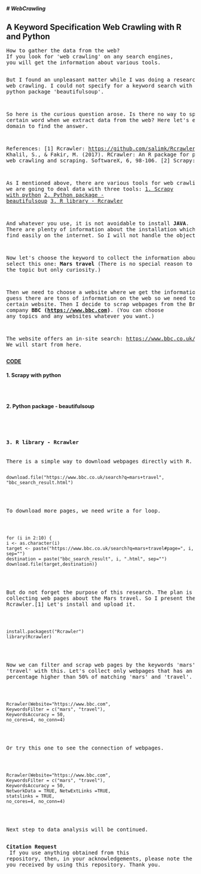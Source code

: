 <h5># WebCrawling</h5>
<h2><b> A Keyword Specification Web Crawling with R and Python</b></h2>
<pre>
How to gather the data from the web?
If you look for 'web crawling' on any search engines,
you will get the information about various tools.

But I found an unpleasant matter while I was doing a research for the web crawling.
I could not specify for a keyword search with scrapy nor python package 'beautifulsoup'.

So here is the curious question arose.
Is there no way to specify a certain word when we extract data from the web?
Here let's explore the domain to find the answer.

References:
[1] Rcrawler: https://github.com/salimk/Rcrawler#how-to-cite-rcrawler
Khalil, S., & Fakir, M. (2017).
RCrawler: An R package for parallel web crawling and scraping. SoftwareX, 6, 98-106.
[2] Scrapy: https://scrapy.org/
[3] beautifulsoup: https://www.crummy.com/software/BeautifulSoup/bs4/doc/

As I mentioned above, there are various tools for web crawling.
Here we are going to deal data with three tools:
<a href="#scrapy">1. Scrapy with python</a>
<a href="#beautifulsoup">2. Python package -  beautifulsoup</a>
<a href="#rcrawler">3. R library - Rcrawler</a>

And whatever you use, it is not avoidable to install <b>JAVA</b>.
There are plenty of information about the installation which you can find easily on the internet.
So I will not handle the object here.

Now let's choose the keyword to collect the information about.
I select this one: <b>Mars travel</b>
(There is no special reason to pick the topic but only curiosity.)

Then we need to choose a website where we get the information.
As you guess there are tons of information on the web so we need to pick a certain website.
Then I decide to scrap webpages from the British news company <b>BBC (https://www.bbc.com)</b>.
(You can choose any topics and any websites whatever you want.)

The website offers an in-site search:
https://www.bbc.co.uk/search?q=mars+travel
We will start from here.
</pre>
<b><u>CODE</b></u>
<b><h4 id="scrapy">1. Scrapy with python</h4></b>
<pre><code></code></pre>
<pre><code></code></pre>
<pre><code></code></pre>

<b><h4 id="beautifulsoup">2. Python package -  beautifulsoup</h4></b>
<pre><code></code></pre>
<pre><code></code></pre>
<pre><code></code></pre>
<pre>
<b><h4 id="rcrawler">3. R library - Rcrawler</h4></b>
There is a simple way to download webpages directly with R.
<pre><code>
download.file("https://www.bbc.co.uk/search?q=mars+travel", "bbc_search_result.html")
</code></pre>
To download more pages, we need write a for loop.
<pre><code>
for (i in 2:10) {
i <- as.character(i)
target <- paste("https://www.bbc.co.uk/search?q=mars+travel#page=", i, sep="")
destination = paste("bbc_search_result", i, ".html", sep="")
download.file(target,destination)}
</code></pre>
But do not forget the purpose of this research.
The plan is collecting web pages about the Mars travel.
So I present the package Rcrawler.[1]
Let's install and upload it.
<pre><code>
install.packagest("Rcrawler")
library(Rcrawler)
</code></pre>
Now we can filter and scrap web pages by the keywords 'mars' and 'travel' with this.
Let's collect only webpages that has an accuracy percentage higher than 50% of matching 'mars' and 'travel'.
<pre><code>
Rcrawler(Website="https://www.bbc.com",
KeywordsFilter = c("mars", "travel"),
KeywordsAccuracy = 50,
no_cores=4, no_conn=4)
</code></pre>
Or try this one to see the connection of webpages.
<pre><code>
Rcrawler(Website="https://www.bbc.com",
KeywordsFilter = c("mars", "travel"),
KeywordsAccuracy = 50,
NetworkData = TRUE, NetwExtLinks =TRUE,
statslinks = TRUE,
no_cores=4, no_conn=4)
</code></pre>
</pre>
<pre>
Next step to data analysis will be continued.

<b>Citation Request</b><br>
If you use anything obtained from this repository, then, in your acknowledgements,
please note the assistance you received by using this repository.
Thank you.
</pre>

